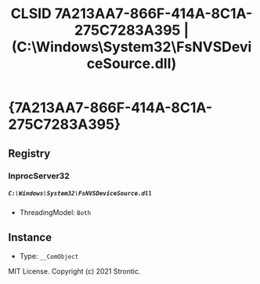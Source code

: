 ﻿---
title: "CLSID 7A213AA7-866F-414A-8C1A-275C7283A395 | (C:\\Windows\\System32\\FsNVSDeviceSource.dll)"
excerpt: What is COM-Object CLSID 7A213AA7-866F-414A-8C1A-275C7283A395?
---

# {7A213AA7-866F-414A-8C1A-275C7283A395}


## Registry


### InprocServer32

##### `C:\Windows\System32\FsNVSDeviceSource.dll`
* ThreadingModel: `Both`

## Instance

* Type: `__ComObject`

MIT License. Copyright (c) 2021 Strontic.


